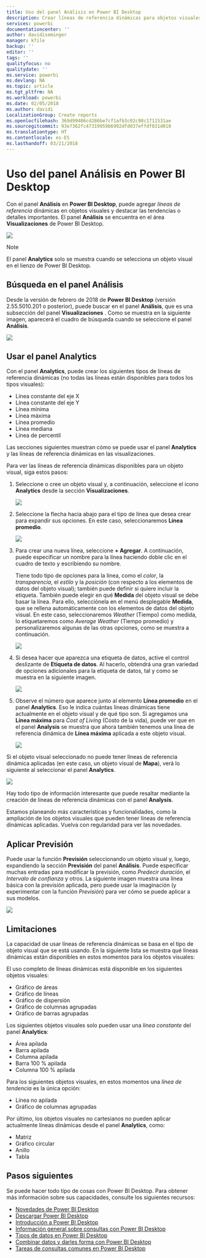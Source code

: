 ```yaml
---
title: Uso del panel Análisis en Power BI Desktop
description: Crear líneas de referencia dinámicas para objetos visuales de Power BI Desktop
services: powerbi
documentationcenter: ''
author: davidiseminger
manager: kfile
backup: ''
editor: ''
tags: ''
qualityfocus: no
qualitydate: ''
ms.service: powerbi
ms.devlang: NA
ms.topic: article
ms.tgt_pltfrm: NA
ms.workload: powerbi
ms.date: 02/05/2018
ms.author: davidi
LocalizationGroup: Create reports
ms.openlocfilehash: 369d99406cd286be7cf1afb3c02c98c1711531ae
ms.sourcegitcommit: 93e7362fc47319959b6992dfd037effdf831d010
ms.translationtype: HT
ms.contentlocale: es-ES
ms.lasthandoff: 03/21/2018
---
```

# <a name="using-the-analytics-pane-in-power-bi-desktop"></a>Uso del panel Análisis en Power BI Desktop
Con el panel **Análisis** en **Power BI Desktop**, puede agregar *líneas de referencia* dinámicas en objetos visuales y destacar las tendencias o detalles importantes. El panel **Análisis** se encuentra en el área **Visualizaciones** de Power BI Desktop.

![](media/desktop-analytics-pane/analytics-pane_1.png)

> [!NOTE]
> El panel **Analytics** solo se muestra cuando se selecciona un objeto visual en el lienzo de Power BI Desktop.

## <a name="search-within-the-analytics-pane"></a>Búsqueda en el panel Análisis
Desde la versión de febrero de 2018 de **Power BI Desktop** (versión 2.55.5010.201 o posterior), puede buscar en el panel **Análisis**, que es una subsección del panel **Visualizaciones** . Como se muestra en la siguiente imagen, aparecerá el cuadro de búsqueda cuando se seleccione el panel **Análisis**.

![](media/desktop-analytics-pane/analytics-pane_1b.png)

## <a name="using-the-analytics-pane"></a>Usar el panel Analytics
Con el panel **Analytics**, puede crear los siguientes tipos de líneas de referencia dinámicas (no todas las líneas están disponibles para todos los tipos visuales):

* Línea constante del eje X
* Línea constante del eje Y
* Línea mínima
* Línea máxima
* Línea promedio
* Línea mediana
* Línea de percentil

Las secciones siguientes muestran cómo se puede usar el panel **Analytics** y las líneas de referencia dinámicas en las visualizaciones.

Para ver las líneas de referencia dinámicas disponibles para un objeto visual, siga estos pasos:

1. Seleccione o cree un objeto visual y, a continuación, seleccione el icono **Analytics** desde la sección **Visualizaciones**.
   
   ![](media/desktop-analytics-pane/analytics-pane_2.png)
2. Seleccione la flecha hacia abajo para el tipo de línea que desea crear para expandir sus opciones. En este caso, seleccionaremos **Línea promedio**.
   
   ![](media/desktop-analytics-pane/analytics-pane_3.png)
3. Para crear una nueva línea, seleccione **+ Agregar**. A continuación, puede especificar un nombre para la línea haciendo doble clic en el cuadro de texto y escribiendo su nombre.
   
   Tiene todo tipo de opciones para la línea, como el *color*, la *transparencia*, el *estilo* y la *posición* (con respecto a los elementos de datos del objeto visual); también puede definir si quiere incluir la etiqueta. También puede elegir en qué **Medida** del objeto visual se debe basar la línea. Para ello, selecciónela en el menú desplegable **Medida**, que se rellena automáticamente con los elementos de datos del objeto visual. En este caso, seleccionaremos *Weather* (Tiempo) como medida, lo etiquetaremos como *Average Weather* (Tiempo promedio) y personalizaremos algunas de las otras opciones, como se muestra a continuación.
   
   ![](media/desktop-analytics-pane/analytics-pane_4.png)
4. Si desea hacer que aparezca una etiqueta de datos, active el control deslizante de **Etiqueta de datos**. Al hacerlo, obtendrá una gran variedad de opciones adicionales para la etiqueta de datos, tal y como se muestra en la siguiente imagen.
   
   ![](media/desktop-analytics-pane/analytics-pane_5.png)
5. Observe el número que aparece junto al elemento **Línea promedio** en el panel **Analytics**. Eso le indica cuántas líneas dinámicas tiene actualmente en el objeto visual y de qué tipo son. Si agregamos una **Línea máxima** para *Cost of Living* (Costo de la vida), puede ver que en el panel **Analysis** se muestra que ahora también tenemos una línea de referencia dinámica de **Línea máxima** aplicada a este objeto visual.
   
   ![](media/desktop-analytics-pane/analytics-pane_6.png)

Si el objeto visual seleccionado no puede tener líneas de referencia dinámica aplicadas (en este caso, un objeto visual de **Mapa**), verá lo siguiente al seleccionar el panel **Analytics**.

![](media/desktop-analytics-pane/analytics-pane_7.png)

Hay todo tipo de información interesante que puede resaltar mediante la creación de líneas de referencia dinámicas con el panel **Analysis**.

Estamos planeando más características y funcionalidades, como la ampliación de los objetos visuales que pueden tener líneas de referencia dinámicas aplicadas. Vuelva con regularidad para ver las novedades.

## <a name="apply-forecasting"></a>Aplicar Previsión
Puede usar la función **Previsión** seleccionando un objeto visual y, luego, expandiendo la sección **Previsión** del panel **Análisis**. Puede especificar muchas entradas para modificar la previsión, como *Predecir duración*, el *Intervalo de confianza* y otros. La siguiente imagen muestra una línea básica con la previsión aplicada, pero puede usar la imaginación (y experimentar con la función *Previsión*) para ver cómo se puede aplicar a sus modelos.

![](media/desktop-analytics-pane/analytics-pane_8.png)

## <a name="limitations"></a>Limitaciones
La capacidad de usar líneas de referencia dinámicas se basa en el tipo de objeto visual que se está usando. En la siguiente lista se muestra qué líneas dinámicas están disponibles en estos momentos para los objetos visuales:

El uso completo de líneas dinámicas está disponible en los siguientes objetos visuales:

* Gráfico de áreas
* Gráfico de líneas
* Gráfico de dispersión
* Gráfico de columnas agrupadas
* Gráfico de barras agrupadas

Los siguientes objetos visuales solo pueden usar una *línea constante* del panel **Analytics**:

* Área apilada
* Barra apilada
* Columna apilada
* Barra 100 % apilada
* Columna 100 % apilada

Para los siguientes objetos visuales, en estos momentos una *línea de tendencia* es la única opción:

* Línea no apilada
* Gráfico de columnas agrupadas

Por último, los objetos visuales no cartesianos no pueden aplicar actualmente líneas dinámicas desde el panel **Analytics**, como:

* Matriz
* Gráfico circular
* Anillo
* Tabla

## <a name="next-steps"></a>Pasos siguientes
Se puede hacer todo tipo de cosas con Power BI Desktop. Para obtener más información sobre sus capacidades, consulte los siguientes recursos:

* [Novedades de Power BI Desktop](desktop-latest-update.md)
* [Descargar Power BI Desktop](desktop-get-the-desktop.md)
* [Introducción a Power BI Desktop](desktop-getting-started.md)
* [Información general sobre consultas con Power BI Desktop](desktop-query-overview.md)
* [Tipos de datos en Power BI Desktop](desktop-data-types.md)
* [Combinar datos y darles forma con Power BI Desktop](desktop-shape-and-combine-data.md)
* [Tareas de consultas comunes en Power BI Desktop](desktop-common-query-tasks.md)    

